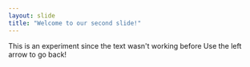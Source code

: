 ```yaml
---
layout: slide
title: "Welcome to our second slide!"
---
```

This is an experiment since the text wasn't working before
Use the left arrow to go back!